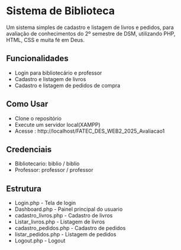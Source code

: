 <h1>Sistema de Biblioteca</h1>
<p>Um sistema simples de cadastro e listagem de livros e pedidos, para avaliação de conhecimentos do 2º semestre de DSM, utilizando PHP, HTML, CSS e muita fé em Deus.</p>
<h2>Funcionalidades</h2>
<ul>
  <li>Login para bibliotecário e professor</li>
  <li>Cadastro e listagem de livros</li>
  <li>Cadastro e listagem de pedidos de compra</li>
</ul>
<h2>Como Usar</h2>
<ul>
  <li>Clone o repositório</li>
  <li>Execute um servidor local(XAMPP)</li>
  <li>Acesse : http://localhost/FATEC_DES_WEB2_2025_Avaliacao1</li>
</ul>
<h2>Credenciais</h2>
<ul>
  <li>Bibliotecario: biblio / biblio</li>
  <li>Professor: professor / professor</li>
</ul>
<h2>Estrutura</h2>
<ul>
  <li>Login.php - Tela de login</li>
  <li>Dashboard.php - Painel principal do usuario</li>
  <li>cadastro_livros.php - Cadastro de livros</li>
  <li>Listar_livros.php - Listagem de livros</li>
  <li>cadastro_pedidos.php - Cadastro de pedidos</li>
  <li>listar_pedidos.php - Listagem de pedidos</li>
  <li>Logout.php - Logout</li>
</ul>
